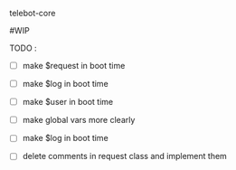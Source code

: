 telebot-core

#WIP 

TODO :
- [ ] make $request in boot time
- [ ] make $log in boot time
- [ ] make $user in boot time
- [ ] make global vars more clearly
- [ ] make $log in boot time
- [ ] delete comments in request class and implement them

